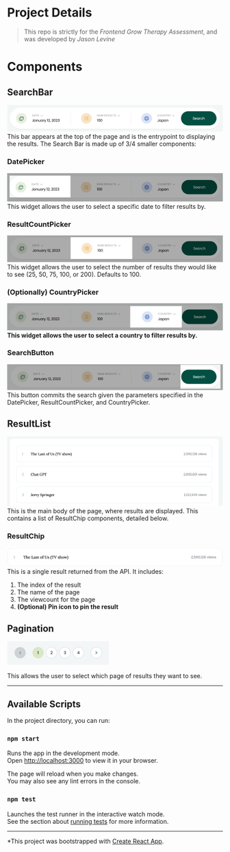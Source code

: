 # Project Details

> This repo is strictly for the *Frontend Grow Therapy Assessment*, and was developed by *Jason Levine*

# Components

## SearchBar
![Mock search bar image](/src/assets/SearchBarMock.png)
This bar appears at the top of the page and is the entrypoint to displaying the results.  The Search Bar is made up of 3/4 smaller components:

### DatePicker
![Mock date picker](/src/assets/DatePickerMock.png)
This widget allows the user to select a specific date to filter results by.

### ResultCountPicker
![Mock result counter picker](/src/assets/ResultCounterPickerMock.png)
This widget allows the user to select the number of results they would like to see (25, 50, 75, 100, or 200). Defaults to 100.

### (Optionally) CountryPicker
![Mock country picker](/src/assets/CountryPickerMock.png)
**This widget allows the user to select a country to filter results by.**

### SearchButton
![Mock search button](/src/assets/SearchButtonMock.png)
This button commits the search given the parameters specified in the DatePicker, ResultCountPicker, and CountryPicker.

## ResultList
![Mock main display](/src/assets/ResultListMock.png)
This is the main body of the page, where results are displayed.  This contains a list of ResultChip components, detailed below.


### ResultChip
![Mock result chip](/src/assets/ResultChipMock.png)
This is a single result returned from the API.  It includes:
1. The index of the result
2. The name of the page
3. The viewcount for the page
4. **(Optional) Pin icon to pin the result**


## Pagination
![Mock pagination](/src/assets/PaginationMock.png)

This allows the user to select which page of results they want to see.

---

## Available Scripts

In the project directory, you can run:

### `npm start`

Runs the app in the development mode.\
Open [http://localhost:3000](http://localhost:3000) to view it in your browser.

The page will reload when you make changes.\
You may also see any lint errors in the console.

### `npm test`

Launches the test runner in the interactive watch mode.\
See the section about [running tests](https://facebook.github.io/create-react-app/docs/running-tests) for more information.

---

*This project was bootstrapped with [Create React App](https://github.com/facebook/create-react-app).
